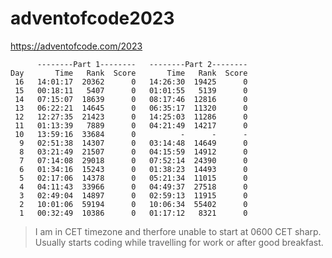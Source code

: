 # adventofcode2023
https://adventofcode.com/2023


```
      --------Part 1--------   --------Part 2--------
Day       Time   Rank  Score       Time   Rank  Score
 16   14:01:17  20362      0   14:26:30  19425      0
 15   00:18:11   5407      0   01:01:55   5139      0
 14   07:15:07  18639      0   08:17:46  12816      0
 13   06:22:21  14645      0   06:35:17  11320      0
 12   12:27:35  21423      0   14:25:03  11286      0
 11   01:13:39   7889      0   04:21:49  14217      0
 10   13:59:16  33684      0          -      -      -
  9   02:51:38  14307      0   03:14:48  14649      0
  8   03:21:49  21507      0   04:15:59  14912      0
  7   07:14:08  29018      0   07:52:14  24390      0
  6   01:34:16  15243      0   01:38:23  14493      0
  5   02:17:06  14378      0   05:21:34  11015      0
  4   04:11:43  33966      0   04:49:37  27518      0
  3   02:49:04  14897      0   02:59:13  11915      0
  2   10:01:06  59194      0   10:06:34  55402      0
  1   00:32:49  10386      0   01:17:12   8321      0
```


> I am in CET timezone and therfore unable to start at 0600 CET sharp. Usually starts coding while travelling for work or after good breakfast. 
